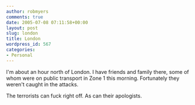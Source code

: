 ```yaml
---
author: robmyers
comments: true
date: 2005-07-08 07:11:58+00:00
layout: post
slug: london
title: London
wordpress_id: 567
categories:
- Personal
---
```


  
I'm about an hour north of London. I have friends and family there, some of whom were on public transport in Zone 1 this morning. Fortunately they weren't caught in the attacks.  


  
The terrorists can fuck right off. As can their apologists.  


  


